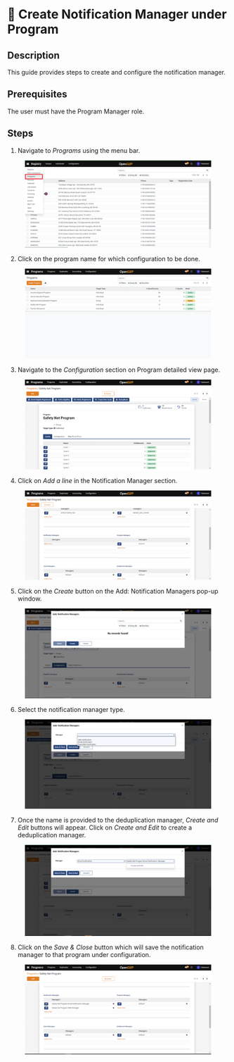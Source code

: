 # 📔 Create Notification Manager under Program

## Description

This guide provides steps to create and configure the notification manager.

## Prerequisites

The user must have the Program Manager role.

## Steps

1. Navigate to _Programs_ using the menu bar.

<figure><img src="../../../../.gitbook/assets/programs.png" alt=""><figcaption></figcaption></figure>

2. Click on the program name for which configuration to be done.

<figure><img src="../../../../.gitbook/assets/program-list-view-page.png" alt=""><figcaption></figcaption></figure>

3. Navigate to the _Configuration_ section on Program detailed view page.

<figure><img src="../../../../.gitbook/assets/program-detailed-view.png" alt=""><figcaption></figcaption></figure>

4. Click on _Add a line_ in the Notification Manager section.

<figure><img src="../../../../.gitbook/assets/add-notification-manager.png" alt=""><figcaption></figcaption></figure>

5. Click on the _Create_ button on the Add: Notification Managers pop-up window.

<figure><img src="../../../../.gitbook/assets/add-notification-managers-window.png" alt=""><figcaption></figcaption></figure>

6. Select the notification manager type.

<figure><img src="../../../../.gitbook/assets/notification-manager-types.png" alt=""><figcaption></figcaption></figure>

7. Once the name is provided to the deduplication manager, _Create and Edit_ buttons will appear. Click on _Create and Edit_ to create a deduplication manager.

<figure><img src="../../../../.gitbook/assets/notification-manager-create-and-edit.png" alt=""><figcaption></figcaption></figure>

8. Click on the _Save & Close_ button which will save the notification manager to that program under configuration.

<figure><img src="../../../../.gitbook/assets/added-notification-manager.png" alt=""><figcaption></figcaption></figure>
